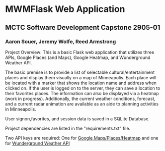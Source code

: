 # MWMFlask Web Application 
## MCTC Software Development Capstone 2905-01
### Aaron Souer, Jeremy Wolfe, Reed Armstrong
 
 
Project Overview: This is a basic Flask web application that utilizes three APIs, Google Places (and Maps), Google Heatmap, and Wunderground Weather API. 

The basic premise is to provide a list of selectable cultural/entertainment places and display them visually on a map of Minneapolis. Each place will be located with a marker that shows the location name and address when clicked on. If the user is logged on to the server, they can save a location to their favorites places. The information can also be displayed via a heatmap (work in progress). Additionally, the current weather conditions, forecast, and a current radar animation are available as an aide to planning activities in Minneapolis.

User signon,favorites, and session data is saved in a SQLite Database.

Project dependencies are listed in the "requirements.txt" file.

Two API keys are required: One for [Google Maps/Places/Heatmap](https://developers.google.com/maps/documentation/javascript/get-api-key) and one for [Wunderground Weather API](https://www.wunderground.com/weather/api/d/docs?MR=1)


